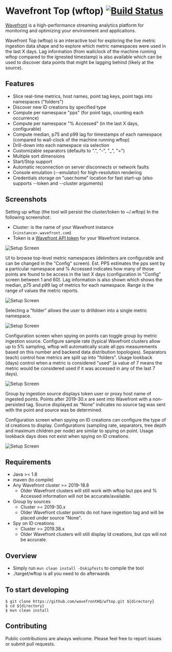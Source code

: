 # Wavefront Top (wftop) [![Build Status](https://travis-ci.org/wavefrontHQ/wftop.svg?branch=master)](https://travis-ci.org/wavefrontHQ/wftop)

[Wavefront](https://docs.wavefront.com/) is a high-performance streaming analytics platform for monitoring and optimizing your environment and applications.

Wavefront Top (wftop) is an interactive tool for exploring the live metric ingestion data shape and to explore which metric namespaces were used in the last X days. Lag information (from wallclock of the machine running wftop compared to the ignested timestamp) is also available which can be used to discover data points that might be lagging behind (likely at the source).

## Features
  * Slice real-time metrics, host names, point tag keys, point tags into namespaces ("folders")
  * Discover new ID creations by specified type
  * Compute per namespace "pps" (for point tags, counting each occurrence)
  * Compute per namespace "% Accessed" (in the last X days, configurable)
  * Compute median, p75 and p99 lag for timestamps of each namespace (compared to wall-clock of the machine running wftop)
  * Drill-down into each namespace via selection
  * Customizable separators (defaults to ".", "-", "_", "=")
  * Multiple sort dimensions
  * Start/Stop support
  * Automatic reconnection on server disconnects or network faults
  * Console emulation (--emulator) for high-resolution rendering
  * Credentials storage on "user.home" location for fast start-up (also supports --token and --cluster arguments)

## Screenshots

Setting up wftop (the tool will persist the cluster/token to ~/.wftop)
In the following screenshot: 
* Cluster: is the name of your Wavefront instance (`<instance>.wavefront.com`)
* Token is a [Wavefront API token](https://docs.wavefront.com/wavefront_api.html#generating-an-api-token) for your Wavefront instance. 

![Setup Screen](https://raw.githubusercontent.com/wavefronthq/wftop/master/screenshots/SetupScreen.png)

UI to browse top-level metric namespaces (delimiters are configurable and can be changed in the "Config" screen). Est. PPS estimates the pps sent by a particular namespace and % Accessed indicates how many of those points are found to be access in the last X days (configuration in "Config" screen between 1 and 60). Lag information is also shown which shows the median, p75 and p99 lag of metrics for each namespace. Range is the range of values the metric reports.

![Setup Screen](https://raw.githubusercontent.com/wavefronthq/wftop/master/screenshots/BrowseScreen.png)

Selecting a "folder" allows the user to drilldown into a single metric namespace.

![Setup Screen](https://raw.githubusercontent.com/wavefronthq/wftop/master/screenshots/DrillDown.png)

Configuration screen when spying on points can toggle group by metric ingestion source. Configure sample rate (typical Wavefront clusters allow up to 5% sampling, wftop will automatically scale all pps measurements based on this number and backend data distribution topologies). Separators (each) control how metrics are split up into "folders". Usage lookback (days) control when a metric is considered "used" (a value of 7 means the metric would be considered used if it was accessed in any of the last 7 days).

![Setup Screen](https://raw.githubusercontent.com/wavefronthq/wftop/master/screenshots/PointConfigurationScreen.png)

Group by ingestion source displays token user or proxy host name of ingested points. Points after 2019-30.x are sent into Wavefront with a non-persisted tag. Source displayed as “None” indicates no source tag was sent with the point and source was be determined.

Configuration screen when spying on ID creations can configure the type of id creations to display. Configurations (sampling rate, separators, tree depth and maximum children per node) are similar to spying on point. Usage lookback days does not exist when spying on ID creations.

![Setup Screen](https://raw.githubusercontent.com/wavefronthq/wftop/master/screenshots/IdConfigurationScreen.png)

## Requirements
  * Java >= 1.8
  * maven (to compile)
  * Any Wavefront cluster >= 2019-18.8
    * Older Wavefront clusters will still work with wftop but pps and % Accessed information will not be accurate/available.
  * Group by sources
    * Cluster >= 2019-30.x
    * Older Wavefront cluster points do not have ingestion tag and will be placed under source "None".
  * Spy on ID creations
    * Cluster >= 2019.38.x
    * Older Wavefront clusters will still display Id creations, but cps will not be accurate.

## Overview
  * Simply run ```mvn clean install -DskipTests```  to compile the tool
  * ./target/wftop is all you need to do afterwards
  
## To start developing

```
$ git clone https://github.com/wavefrontHQ/wftop.git ${directory}
$ cd ${directory}
$ mvn clean install
```

## Contributing
Public contributions are always welcome. Please feel free to report issues or submit pull requests.
